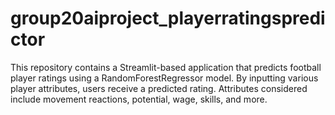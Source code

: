 # group20aiproject_playerratingspredictor
This repository contains a Streamlit-based application that predicts football player ratings using a RandomForestRegressor model. By inputting various player attributes, users receive a predicted rating. Attributes considered include movement reactions, potential, wage, skills, and more.
